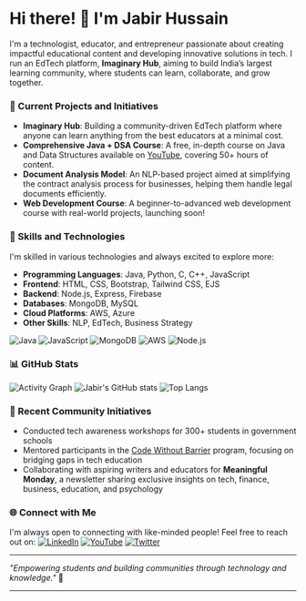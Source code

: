 # Hi there! 👋 I'm Jabir Hussain

I'm a technologist, educator, and entrepreneur passionate about creating impactful educational content and developing innovative solutions in tech. I run an EdTech platform, **Imaginary Hub**, aiming to build India’s largest learning community, where students can learn, collaborate, and grow together.

### 🚀 Current Projects and Initiatives
- **Imaginary Hub**: Building a community-driven EdTech platform where anyone can learn anything from the best educators at a minimal cost.
- **Comprehensive Java + DSA Course**: A free, in-depth course on Java and Data Structures available on [YouTube](https://www.youtube.com/@ImaginaryHub), covering 50+ hours of content.
- **Document Analysis Model**: An NLP-based project aimed at simplifying the contract analysis process for businesses, helping them handle legal documents efficiently.
- **Web Development Course**: A beginner-to-advanced web development course with real-world projects, launching soon!

### 🔧 Skills and Technologies
I'm skilled in various technologies and always excited to explore more:
- **Programming Languages**: Java, Python, C, C++, JavaScript
- **Frontend**: HTML, CSS, Bootstrap, Tailwind CSS, EJS
- **Backend**: Node.js, Express, Firebase
- **Databases**: MongoDB, MySQL
- **Cloud Platforms**: AWS, Azure
- **Other Skills**: NLP, EdTech, Business Strategy

![Java](https://img.shields.io/badge/Java-ED8B00?style=for-the-badge&logo=java&logoColor=white)
![JavaScript](https://img.shields.io/badge/JavaScript-323330?style=for-the-badge&logo=javascript&logoColor=F7DF1E)
![MongoDB](https://img.shields.io/badge/MongoDB-4EA94B?style=for-the-badge&logo=mongodb&logoColor=white)
![AWS](https://img.shields.io/badge/Amazon_AWS-232F3E?style=for-the-badge&logo=amazon-aws&logoColor=white)
![Node.js](https://img.shields.io/badge/Node.js-339933?style=for-the-badge&logo=nodedotjs&logoColor=white)

### 📊 GitHub Stats
![Activity Graph](https://activity-graph.herokuapp.com/graph?username=thejabirhussain&theme=github)
![Jabir's GitHub stats](https://github-readme-stats.vercel.app/api?username=thejabirhussain&show_icons=true&theme=radical)
![Top Langs](https://github-readme-stats.vercel.app/api/top-langs/?username=thejabirhussain&layout=compact&theme=radical)

### 🌱 Recent Community Initiatives
- Conducted tech awareness workshops for 300+ students in government schools
- Mentored participants in the [Code Without Barrier](https://www.linkedin.com/company/code-without-barriers?trk=public_post_feed-actor-name) program, focusing on bridging gaps in tech education
- Collaborating with aspiring writers and educators for **Meaningful Monday**, a newsletter sharing exclusive insights on tech, finance, business, education, and psychology

### 🌐 Connect with Me
I'm always open to connecting with like-minded people! Feel free to reach out on:
[![LinkedIn](https://img.shields.io/badge/LinkedIn-0077B5?style=for-the-badge&logo=linkedin&logoColor=white)](https://www.linkedin.com/in/thejabirhussain/)
[![YouTube](https://img.shields.io/badge/YouTube-FF0000?style=for-the-badge&logo=youtube&logoColor=white)](https://www.youtube.com/@ImaginaryHub)
[![Twitter](https://img.shields.io/badge/Twitter-1DA1F2?style=for-the-badge&logo=twitter&logoColor=white)](https://twitter.com/yourhandle)

---

*"Empowering students and building communities through technology and knowledge."* 🚀

---

